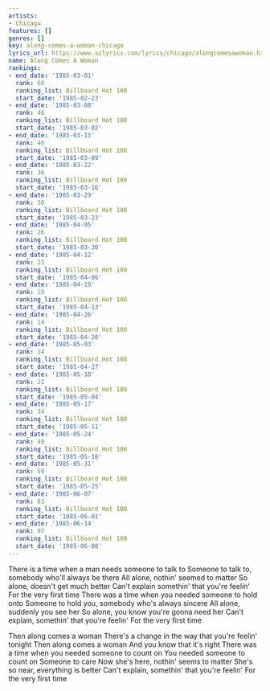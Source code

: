 ```yaml
---
artists:
- Chicago
features: []
genres: []
key: along-comes-a-woman-chicago
lyrics_url: https://www.azlyrics.com/lyrics/chicago/alongcomesawoman.html
name: Along Comes A Woman
rankings:
- end_date: '1985-03-01'
  rank: 60
  ranking_list: Billboard Hot 100
  start_date: '1985-02-23'
- end_date: '1985-03-08'
  rank: 46
  ranking_list: Billboard Hot 100
  start_date: '1985-03-02'
- end_date: '1985-03-15'
  rank: 40
  ranking_list: Billboard Hot 100
  start_date: '1985-03-09'
- end_date: '1985-03-22'
  rank: 36
  ranking_list: Billboard Hot 100
  start_date: '1985-03-16'
- end_date: '1985-03-29'
  rank: 30
  ranking_list: Billboard Hot 100
  start_date: '1985-03-23'
- end_date: '1985-04-05'
  rank: 26
  ranking_list: Billboard Hot 100
  start_date: '1985-03-30'
- end_date: '1985-04-12'
  rank: 21
  ranking_list: Billboard Hot 100
  start_date: '1985-04-06'
- end_date: '1985-04-19'
  rank: 18
  ranking_list: Billboard Hot 100
  start_date: '1985-04-13'
- end_date: '1985-04-26'
  rank: 14
  ranking_list: Billboard Hot 100
  start_date: '1985-04-20'
- end_date: '1985-05-03'
  rank: 14
  ranking_list: Billboard Hot 100
  start_date: '1985-04-27'
- end_date: '1985-05-10'
  rank: 22
  ranking_list: Billboard Hot 100
  start_date: '1985-05-04'
- end_date: '1985-05-17'
  rank: 34
  ranking_list: Billboard Hot 100
  start_date: '1985-05-11'
- end_date: '1985-05-24'
  rank: 49
  ranking_list: Billboard Hot 100
  start_date: '1985-05-18'
- end_date: '1985-05-31'
  rank: 59
  ranking_list: Billboard Hot 100
  start_date: '1985-05-25'
- end_date: '1985-06-07'
  rank: 83
  ranking_list: Billboard Hot 100
  start_date: '1985-06-01'
- end_date: '1985-06-14'
  rank: 97
  ranking_list: Billboard Hot 100
  start_date: '1985-06-08'
---
```


There is a time when a man needs someone to talk to
Someone to talk to, somebody who'll always be there
All alone, nothin' seemed to matter
So alone, doesn't get much better
Can't explain somethin' that you're feelin'
For the very first time
There was a time when you needed someone to hold onto
Someone to hold you, somebody who's always sincere
All alone, suddenly you see her
So alone, you know you're gonna need her
Can't explain, somethin' that you're feelin'
For the very first time


Then along comes a woman
There's a change in the way that you're feelin' tonight
Then along comes a woman
And you know that it's right
There was a time when you needed someone to count on
You needed someone to count on
Someone to care
Now she's here, nothin' seems to matter
She's so near, everything is better
Can't explain, somethin' that you're feelin'
For the very first time





